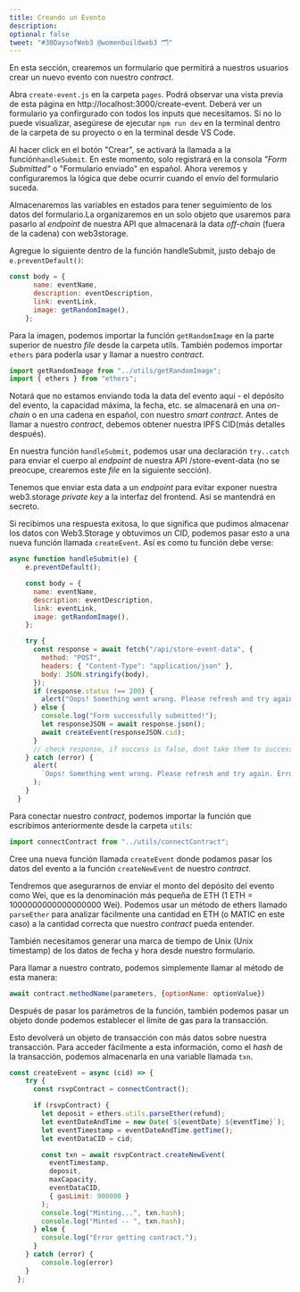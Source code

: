 ```yaml
---
title: Creando un Evento
description: 
optional: false
tweet: "#30DaysofWeb3 @womenbuildweb3 🗂"
---
```



En esta sección, crearemos un formulario que permitirá a nuestros usuarios crear un nuevo evento con nuestro *contract*.

Abra `create-event.js` en la carpeta `pages`. Podrá observar una vista previa de esta página en http://localhost:3000/create-event. Deberá ver un formulario ya confirgurado con todos los inputs que necesitamos. Si no lo puede visualizar, asegúrese de ejecutar `npm run dev` en la terminal dentro de la carpeta de su proyecto o en la terminal desde VS Code.

Al hacer click en el botón "Crear", se activará la llamada a la función`handleSubmit`. En este momento, solo registrará en la consola *"Form Submitted"* o "Formulario enviado" en español. Ahora veremos y configuraremos la lógica que debe ocurrir cuando el envío del formulario suceda.

Almacenaremos las variables en estados para tener seguimiento de los datos del formulario.La organizaremos en un solo objeto que usaremos para pasarlo al *endpoint* de nuestra API que almacenará la data *off-chain* (fuera de la cadena) con web3storage. 

Agregue lo siguiente dentro de la función handleSubmit, justo debajo de `e.preventDefault()`:

```javascript
const body = {
      name: eventName,
      description: eventDescription,
      link: eventLink,
      image: getRandomImage(),
    };
```

Para la imagen, podemos importar la función `getRandomImage` en la parte superior de nuestro *file* desde la carpeta utils. También podemos importar `ethers` para poderla usar y llamar a nuestro *contract*.

```javascript
import getRandomImage from "../utils/getRandomImage";
import { ethers } from "ethers";
```
Notará que no estamos enviando toda la data del evento aquí - el depósito del evento, la capacidad máxima, la fecha, etc. se almacenará en una *on-chain* o en una cadena en español, con nuestro *smart contract*. Antes de llamar a nuestro *contract*, debemos obtener nuestra IPFS CID(más detalles después).

En nuestra función `handleSubmit`, podemos usar una declaración `try..catch` para enviar el cuerpo al *endpoint* de nuestra API /store-event-data (no se preocupe, crearemos este *file* en la siguiente sección).

Tenemos que enviar esta data a un *endpoint* para evitar exponer nuestra web3.storage *private key* a la interfaz del frontend. Así se mantendrá en secreto.

Si recibimos una respuesta exitosa, lo que significa que pudimos almacenar los datos con Web3.Storage y obtuvimos un CID, podemos pasar esto a una nueva función llamada `createEvent`. Así es como tu función debe verse:

```javascript
async function handleSubmit(e) {
    e.preventDefault();

    const body = {
      name: eventName,
      description: eventDescription,
      link: eventLink,
      image: getRandomImage(),
    };

    try {
      const response = await fetch("/api/store-event-data", {
        method: "POST",
        headers: { "Content-Type": "application/json" },
        body: JSON.stringify(body),
      });
      if (response.status !== 200) {
        alert("Oops! Something went wrong. Please refresh and try again.");
      } else {
        console.log("Form successfully submitted!");
        let responseJSON = await response.json();
        await createEvent(responseJSON.cid);
      }
      // check response, if success is false, dont take them to success page
    } catch (error) {
      alert(
        `Oops! Something went wrong. Please refresh and try again. Error ${error}`
      );
    }
  }
```

Para conectar nuestro *contract*, podemos importar la función que escribimos anteriormente desde la carpeta `utils`:

```javascript
import connectContract from "../utils/connectContract";
```

Cree una nueva función llamada `createEvent` donde podamos pasar los datos del evento a la función `createNewEvent` de nuestro *contract*.

Tendremos que asegurarnos de enviar el monto del depósito del evento como Wei, que es la denominación más pequeña de ETH (1 ETH = 1000000000000000000 Wei). Podemos usar un método de ethers llamado `parseEther` para analizar fácilmente una cantidad en ETH (o MATIC en este caso) a la cantidad correcta que nuestro *contract* pueda entender.

También necesitamos generar una marca de tiempo de Unix (Unix timestamp) de los datos de fecha y hora desde nuestro formulario.

Para llamar a nuestro contrato, podemos simplemente llamar al método de esta manera:

```javascript
await contract.methodName(parameters, {optionName: optionValue})
```

Después de pasar los parámetros de la función, también podemos pasar un objeto donde podemos establecer el límite de gas para la transacción.

Esto devolverá un objeto de transacción con más datos sobre nuestra transacción. Para acceder fácilmente a esta información, como el *hash* de la transacción, podemos almacenarla en una variable llamada `txn`.

```javascript
const createEvent = async (cid) => {
    try {
      const rsvpContract = connectContract();

      if (rsvpContract) {
        let deposit = ethers.utils.parseEther(refund);
        let eventDateAndTime = new Date(`${eventDate} ${eventTime}`);
        let eventTimestamp = eventDateAndTime.getTime();
        let eventDataCID = cid;

        const txn = await rsvpContract.createNewEvent(
          eventTimestamp,
          deposit,
          maxCapacity,
          eventDataCID,
          { gasLimit: 900000 }
        );
        console.log("Minting...", txn.hash);
        console.log("Minted -- ", txn.hash);
      } else {
        console.log("Error getting contract.");
      }
    } catch (error) {
        console.log(error)
    }
  };
```

